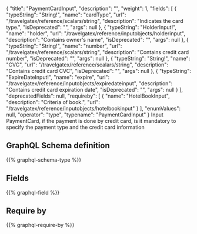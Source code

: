 {
  "title": "PaymentCardInput",
  "description": "",
  "weight": 1,
  "fields": [
    {
      "typeString": "String!",
      "name": "cardType",
      "url": "/travelgatex/reference/scalars/string",
      "description": "Indicates the card type.",
      "isDeprecated": "",
      "args": null
    },
    {
      "typeString": "HolderInput!",
      "name": "holder",
      "url": "/travelgatex/reference/inputobjects/holderinput",
      "description": "Contains owner's name",
      "isDeprecated": "",
      "args": null
    },
    {
      "typeString": "String!",
      "name": "number",
      "url": "/travelgatex/reference/scalars/string",
      "description": "Contains credit card number",
      "isDeprecated": "",
      "args": null
    },
    {
      "typeString": "String!",
      "name": "CVC",
      "url": "/travelgatex/reference/scalars/string",
      "description": "Contains credit card CVC",
      "isDeprecated": "",
      "args": null
    },
    {
      "typeString": "ExpireDateInput!",
      "name": "expire",
      "url": "/travelgatex/reference/inputobjects/expiredateinput",
      "description": "Contains credit card expiration date",
      "isDeprecated": "",
      "args": null
    }
  ],
  "deprecatedFields": null,
  "requireby": [
    {
      "name": "HotelBookInput",
      "description": "Criteria of book.",
      "url": "/travelgatex/reference/inputobjects/hotelbookinput"
    }
  ],
  "enumValues": null,
  "operator": "type",
  "typename": "PaymentCardInput"
}
Input PaymentCard, if the payment is done by credit card, is it mandatory to specify the payment type and the credit card information
## GraphQL Schema definition

{{% graphql-schema-type %}}

## Fields

{{% graphql-field %}}

## Require by

{{% graphql-require-by %}}
